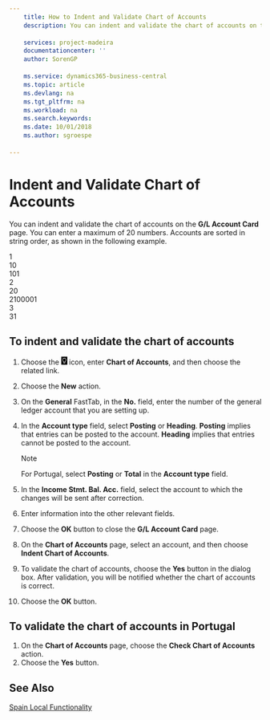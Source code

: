 ```yaml
---
    title: How to Indent and Validate Chart of Accounts
    description: You can indent and validate the chart of accounts on the G/L Account Card page. You can enter a maximum of 20 numbers. Accounts are sorted in string order.

    services: project-madeira
    documentationcenter: ''
    author: SorenGP

    ms.service: dynamics365-business-central
    ms.topic: article
    ms.devlang: na
    ms.tgt_pltfrm: na
    ms.workload: na
    ms.search.keywords:
    ms.date: 10/01/2018
    ms.author: sgroespe

---
```

# Indent and Validate Chart of Accounts
You can indent and validate the chart of accounts on the **G/L Account Card** page. You can enter a maximum of 20 numbers. Accounts are sorted in string order, as shown in the following example.  

1  
10  
101  
2  
20  
2100001  
3  
31  

## To indent and validate the chart of accounts  

1.  Choose the ![Search for Page or Report](../../media/ui-search/search_small.png "Search for Page or Report icon") icon, enter **Chart of Accounts**, and then choose the related link.  
2.  Choose the **New** action.  
3.  On the **General** FastTab, in the **No.** field, enter the number of the general ledger account that you are setting up.  
4.  In the **Account type** field, select **Posting** or **Heading**. **Posting** implies that entries can be posted to the account. **Heading** implies that entries cannot be posted to the account.  

    > [!NOTE]  
    >  For Portugal, select **Posting** or **Total** in the **Account type** field.  

5.  In the **Income Stmt. Bal. Acc.** field, select the account to which the changes will be sent after correction.  
6.  Enter information into the other relevant fields.  
7.  Choose the **OK** button to close the **G/L Account Card** page.  
8.  On the **Chart of Accounts** page, select an account, and then choose **Indent Chart of Accounts**.  
9. To validate the chart of accounts, choose the **Yes** button in the dialog box. After validation, you will be notified whether the chart of accounts is correct.  
10. Choose the **OK** button.  

## To validate the chart of accounts in Portugal  

1.  On the **Chart of Accounts** page, choose the **Check Chart of Accounts** action.  
2.  Choose the **Yes** button.  

## See Also  
[Spain Local Functionality](spain-local-functionality.md)
